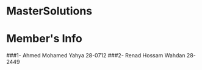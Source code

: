 # MasterSolutions
# Member's Info
###1- Ahmed Mohamed Yahya  28-0712
###2- Renad Hossam Wahdan  28-2449
